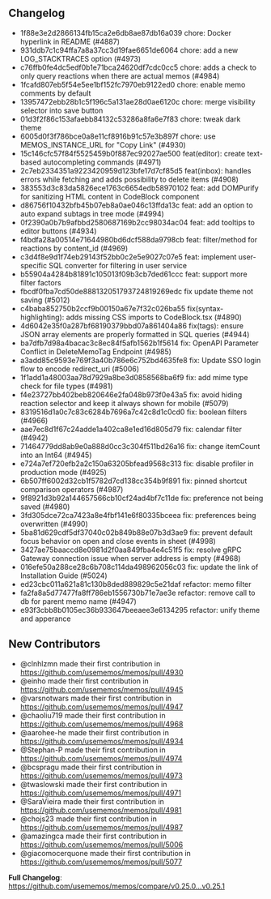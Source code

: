 ## Changelog

* 1f88e3e2d2866134fb15ca2e6db8ae87db16a039 chore: Docker hyperlink in README (#4887)
* 931ddb7c1c94ffa7a8a37cc3d19fae6651de6064 chore: add a new LOG_STACKTRACES option (#4973)
* c76ffb0fe4dc5edf0b1e71bca24620df7cdc0cc5 chore: adds a check to only query reactions when there are actual memos (#4984)
* 1fcafd807eb5f54e5ee1bf152fc7970eb9122ed0 chore: enable memo comments by default
* 13957472ebb28b1c5f196c5a131ae28d0ae6120c chore: merge visibility selector into save button
* 01d3f2f86c153afaebb84132c53286a8fa6e7f83 chore: tweak dark theme
* 6005d0f3f786bce0a8e11cf8916b91c57e3b897f chore: use MEMOS_INSTANCE_URL for "Copy Link" (#4930)
* 15c146cfc57f84f5525459b0f887ec92027ae500 feat(editor): create text-based autocompleting commands (#4971)
* 2c7eb2334351a9223420959d123bfe17d7cf85d5 feat(inbox): handles errors while fetching and adds possibility to delete items (#4908)
* 383553d3c83da5826ece1763c6654edb58970102 feat: add DOMPurify for sanitizing HTML content in CodeBlock component
* d86756f10432bfb45b07eb8a0ae046c13ffda13c feat: add an option to auto expand subtags in tree mode (#4994)
* 0f2390a0b7b9afbbd2580687169b2cc98034ac04 feat: add tooltips to editor buttons (#4934)
* f4bdfa28a00514e71644980bd6dcf588da9798cb feat: filter/method for reactions by content_id (#4969)
* c3d4f8e9d1f74eb29143f52bb0c2e5e9027c07e5 feat: implement user-specific SQL converter for filtering in user service
* b55904a4284b81891c105013f09b3cb7ded61ccc feat: support more filter factors
* fbcdf0fba7cd50de888132051793724819269edc fix update theme not saving (#5012)
* c4baba852750b2ccf9b00150a67e7f32c026ba55 fix(syntax-highlighting): adds missing CSS imports to CodeBlock.tsx (#4890)
* 4d6042e35f0a287bf68190379bbd07a861404a86 fix(tags): ensure JSON array elements are properly formatted in SQL queries (#4944)
* ba7dfb7d98a4bacac3c8ec84f5afb1562b1f5614 fix: OpenAPI Parameter Conflict in DeleteMemoTag Endpoint (#4985)
* a3add85c9593e769f3a40b786e6c752bd4635fe8 fix: Update SSO login flow to encode redirect_uri (#5006)
* 1f1add1a48003aa78d7929a8be3d0858568ba6f9 fix: add mime type check for file types (#4981)
* f4e23727bb402beb820646e2fa048b973f0e43a5 fix: avoid hiding reaction selector and keep it always shown for mobile (#5079)
* 8319516d1a0c7c83c6284b7696a7c42c8d1c0cd0 fix: boolean filters (#4966)
* aae7ec8d1f67c24adde1a402ca8e1ed16d805d79 fix: calendar filter (#4942)
* 71464779dd8ab9e0a888d0cc3c304f511bd26a16 fix: change itemCount into an Int64 (#4945)
* e724a7ef720efb2a2c150a63205bfead9568c313 fix: disable profiler in production mode (#4925)
* 6b507ff6002d32cb1f5782d7cd138cc354b9f891 fix: pinned shortcut comparison operators (#4987)
* 9f8921d3b92a144657566cb10cf24ad4bf7c11de fix: preference not being saved (#4980)
* 3fd305dce72ca7423a8e4fbf141e6f80335bceea fix: preferences being overwritten (#4990)
* 5ba81d629cdf5df37040c02b849b88e07b3d3ae9 fix: prevent default focus behavior on open and close events in sheet (#4998)
* 3427ae75baaccd8e0981d2f0aa849fba4e4c51f5 fix: resolve gRPC Gateway connection issue when server address is empty (#4968)
* 016efe50a288ce28c6b708c114da498962056c03 fix: update the link of Installation Guide (#5024)
* ed23cbc011a621a81c130b8ded889829c5e21daf refactor: memo filter
* fa2fa8a5d77477fa8ff786eb1556730b71e7ae3e refactor: remove call to db for parent memo name (#4947)
* e93f3cbb8b0105ec36b933647beeaee3e6134295 refactor: unify theme and apperance

## New Contributors
* @clnhlzmn made their first contribution in https://github.com/usememos/memos/pull/4930
* @einho made their first contribution in https://github.com/usememos/memos/pull/4945
* @varsnotwars made their first contribution in https://github.com/usememos/memos/pull/4947
* @chaoliu719 made their first contribution in https://github.com/usememos/memos/pull/4968
* @aarohee-he made their first contribution in https://github.com/usememos/memos/pull/4934
* @Stephan-P made their first contribution in https://github.com/usememos/memos/pull/4974
* @bcspragu made their first contribution in https://github.com/usememos/memos/pull/4973
* @twaslowski made their first contribution in https://github.com/usememos/memos/pull/4971
* @SaraVieira made their first contribution in https://github.com/usememos/memos/pull/4981
* @chojs23 made their first contribution in https://github.com/usememos/memos/pull/4987
* @amazingca made their first contribution in https://github.com/usememos/memos/pull/5006
* @giacomocerquone made their first contribution in https://github.com/usememos/memos/pull/5077

**Full Changelog**: https://github.com/usememos/memos/compare/v0.25.0...v0.25.1